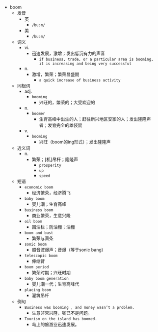 - boom
  - 发音
    - 英
      - `/buːm/`
    - 美
      - `/buːm/`
  - 词义
    - vi.
      - 迅速发展，激增；发出低沉有力的声音
        - `if business, trade, or a particular area is booming, it is increasing and being very successful`
    - n.
      - 激增，繁荣；繁荣昌盛期
        - `a quick increase of business activity`
  - 同根词
    - adj.
      - `booming`
        - 兴旺的，繁荣的；大受欢迎的
    - n.
      - `boomer`
        - 生育高峰中出生的人；赶往新兴地区安家的人；发出隆隆声者；发育完全的雄袋鼠
    - v.
      - `booming`
        - 兴旺（boom的ing形式）；发出隆隆声
  - 近义词
    - n.
      - 繁荣；[机]吊杆；隆隆声
        - `prosperity`
        - `up`
        - `speed`
  - 短语
    - `economic boom`
      - 经济繁荣，经济腾飞 
    - `baby boom`
      - 婴儿潮；生育高峰 
    - `business boom`
      - 商业繁荣，生意兴隆 
    - `oil boom`
      - 围油栏；防油栅；油栅 
    - `boom and bust`
      - 繁荣与萧条 
    - `sonic boom`
      - 超音波爆声；音爆（等于sonic bang） 
    - `telescopic boom`
      - 伸缩臂 
    - `boom period`
      - 繁荣时期；兴旺时期 
    - `baby boom generation`
      - 婴儿潮一代；生育高峰代 
    - `placing boom`
      - 灌筑吊杆 
  - 例句
    - `Business was booming , and money wasn’t a problem.`
      - 生意非常兴隆，钱已不是问题。
    - `Tourism on the island has boomed.`
      - 岛上的旅游业迅速发展。


